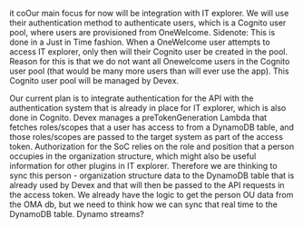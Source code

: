 it coOur main focus for now will be integration with IT explorer. We will use their authentication method to authenticate users, which is a Cognito user pool, where users are provisioned from OneWelcome. Sidenote: This is done in a Just in Time fashion. When a OneWelcome user attempts to access IT explorer, only then will their Cognito user be created in the pool. Reason for this is that we do not want all Onewelcome users in the Cognito user pool (that would be many more users than will ever use the app). This Cognito user pool will be managed by Devex.

Our current plan is to integrate authentication for the API with the authentication system that is already in place for IT explorer, which is also done in Cognito. Devex manages a preTokenGeneration Lambda that fetches roles/scopes that a user has access to from a DynamoDB table, and those roles/scopes are passed to the target system as part of the access token. Authorization for the SoC relies on the role and position that a person occupies in the organization structure, which might also be useful information for other plugins in IT explorer. Therefore we are thinking to sync this person - organization structure data to the DynamoDB table that is already used by Devex and that will then be passed to the API requests in the access token. We already have the logic to get the person OU data from the OMA db, but we need to think how we can sync that real time to the DynamoDB table. Dynamo streams?